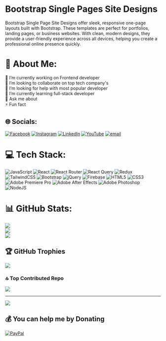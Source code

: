 # Bootstrap Single Pages Site Designs
 Bootstrap Single Page Site Designs offer sleek, responsive one-page layouts built with Bootstrap. These templates are perfect for portfolios, landing pages, or business websites. With clean, modern designs, they provide a user-friendly experience across all devices, helping you create a professional online presence quickly.

# 💫 About Me:

🔭 I’m currently working on Frontend developer<br>👯 I’m looking to collaborate on top tech company's<br>🤝 I’m looking for help with most popular developer<br>🌱 I’m currently learning full-stack developer<br>💬 Ask me about<br>⚡ Fun fact

## 🌐 Socials:

[![Facebook](https://img.shields.io/badge/Facebook-%231877F2.svg?logo=Facebook&logoColor=white)](https://facebook.com/https://www.facebook.com/akeditz.developer) [![Instagram](https://img.shields.io/badge/Instagram-%23E4405F.svg?logo=Instagram&logoColor=white)](https://instagram.com/https://www.instagram.com/akeditz.developer) [![LinkedIn](https://img.shields.io/badge/LinkedIn-%230077B5.svg?logo=linkedin&logoColor=white)](https://linkedin.com/in/www.linkedin.com/in/akeditzdeveloper) [![YouTube](https://img.shields.io/badge/YouTube-%23FF0000.svg?logo=YouTube&logoColor=white)](https://youtube.com/@https://www.youtube.com/@AKEditzDJ-Developer) [![email](https://img.shields.io/badge/Email-D14836?logo=gmail&logoColor=white)](mailto:akeditzdj@gmail.com)

# 💻 Tech Stack:

![JavaScript](https://img.shields.io/badge/javascript-%23323330.svg?style=for-the-badge&logo=javascript&logoColor=%23F7DF1E) ![React](https://img.shields.io/badge/react-%2320232a.svg?style=for-the-badge&logo=react&logoColor=%2361DAFB) ![React Router](https://img.shields.io/badge/React_Router-CA4245?style=for-the-badge&logo=react-router&logoColor=white) ![React Query](https://img.shields.io/badge/-React%20Query-FF4154?style=for-the-badge&logo=react%20query&logoColor=white) ![Redux](https://img.shields.io/badge/redux-%23593d88.svg?style=for-the-badge&logo=redux&logoColor=white) ![TailwindCSS](https://img.shields.io/badge/tailwindcss-%2338B2AC.svg?style=for-the-badge&logo=tailwind-css&logoColor=white) ![Bootstrap](https://img.shields.io/badge/bootstrap-%238511FA.svg?style=for-the-badge&logo=bootstrap&logoColor=white) ![jQuery](https://img.shields.io/badge/jquery-%230769AD.svg?style=for-the-badge&logo=jquery&logoColor=white) ![Firebase](https://img.shields.io/badge/firebase-%23039BE5.svg?style=for-the-badge&logo=firebase) ![HTML5](https://img.shields.io/badge/html5-%23E34F26.svg?style=for-the-badge&logo=html5&logoColor=white) ![CSS3](https://img.shields.io/badge/css3-%231572B6.svg?style=for-the-badge&logo=css3&logoColor=white) ![Adobe Premiere Pro](https://img.shields.io/badge/Adobe%20Premiere%20Pro-9999FF.svg?style=for-the-badge&logo=Adobe%20Premiere%20Pro&logoColor=white) ![Adobe After Effects](https://img.shields.io/badge/Adobe%20After%20Effects-9999FF.svg?style=for-the-badge&logo=Adobe%20After%20Effects&logoColor=white) ![Adobe Photoshop](https://img.shields.io/badge/adobe%20photoshop-%2331A8FF.svg?style=for-the-badge&logo=adobe%20photoshop&logoColor=white) ![NodeJS](https://img.shields.io/badge/node.js-6DA55F?style=for-the-badge&logo=node.js&logoColor=white)

# 📊 GitHub Stats:

![](https://github-readme-stats.vercel.app/api?username=ak-dev-mern&theme=dark&hide_border=false&include_all_commits=false&count_private=false)<br/>
![](https://github-readme-streak-stats.herokuapp.com/?user=ak-dev-mern&theme=dark&hide_border=false)<br/>
![](https://github-readme-stats.vercel.app/api/top-langs/?username=ak-dev-mern&theme=dark&hide_border=false&include_all_commits=false&count_private=false&layout=compact)

## 🏆 GitHub Trophies

![](https://github-profile-trophy.vercel.app/?username=ak-dev-mern&theme=radical&no-frame=false&no-bg=true&margin-w=4)

### 🔝 Top Contributed Repo

![](https://github-contributor-stats.vercel.app/api?username=ak-dev-mern&limit=5&theme=dark&combine_all_yearly_contributions=true)

---

[![](https://visitcount.itsvg.in/api?id=ak-dev-mern&icon=0&color=0)](https://visitcount.itsvg.in)

## 💰 You can help me by Donating

[![PayPal](https://img.shields.io/badge/PayPal-00457C?style=for-the-badge&logo=paypal&logoColor=white)](https://paypal.me/akeditzdj)

<!-- Proudly created with GPRM ( https://gprm.itsvg.in ) -->
